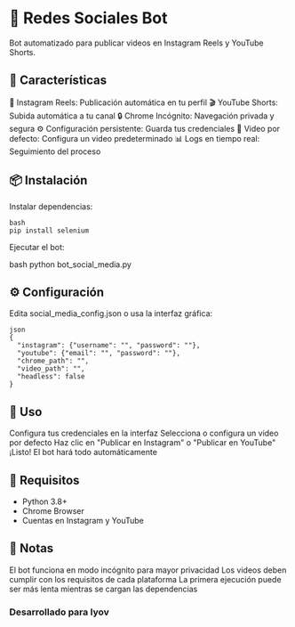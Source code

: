 # 🤖 Redes Sociales Bot
Bot automatizado para publicar videos en Instagram Reels y YouTube Shorts.

## 🚀 Características
📱 Instagram Reels: Publicación automática en tu perfil
🎬 YouTube Shorts: Subida automática a tu canal
🔒 Chrome Incógnito: Navegación privada y segura
⚙️ Configuración persistente: Guarda tus credenciales
🎯 Video por defecto: Configura un video predeterminado
📊 Logs en tiempo real: Seguimiento del proceso

## 📦 Instalación
Instalar dependencias:
```
bash
pip install selenium
```

Ejecutar el bot:

bash
python bot_social_media.py

## ⚙️ Configuración
Edita social_media_config.json o usa la interfaz gráfica:
```
json
{
  "instagram": {"username": "", "password": ""},
  "youtube": {"email": "", "password": ""},
  "chrome_path": "",
  "video_path": "",
  "headless": false
}
```

## 🎯 Uso
Configura tus credenciales en la interfaz
Selecciona o configura un video por defecto
Haz clic en "Publicar en Instagram" o "Publicar en YouTube"
¡Listo! El bot hará todo automáticamente

## 🔧 Requisitos
- Python 3.8+
- Chrome Browser
- Cuentas en Instagram y YouTube

## 📝 Notas
El bot funciona en modo incógnito para mayor privacidad
Los videos deben cumplir con los requisitos de cada plataforma
La primera ejecución puede ser más lenta mientras se cargan las dependencias

### Desarrollado para Iyov

